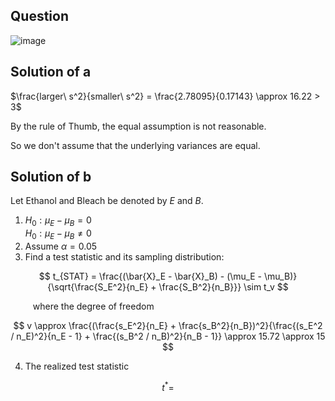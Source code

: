 ## Question

![image](https://github.com/user-attachments/assets/d15e5af2-932a-47e3-be1f-6aec1bce8085)

## Solution of a

$\frac{larger\ s^2}{smaller\ s^2} = \frac{2.78095}{0.17143} \approx 16.22 > 3$

By the rule of Thumb, the equal assumption is not reasonable.

So we don't assume that the underlying variances are equal.

## Solution of b
Let Ethanol and Bleach be denoted by $E$ and $B$.
1. $H_0 : \mu_E - \mu_B = 0$  
$H_0 : \mu_E - \mu_B \neq 0$
2. Assume $\alpha = 0.05$
3. Find a test statistic and its sampling distribution:

$$
t_{STAT} = \frac{(\bar{X}_E - \bar{X}_B) - (\mu_E - \mu_B)}{\sqrt{\frac{S_E^2}{n_E} + \frac{S_B^2}{n_B}}} \sim t_v
$$

$\qquad$ where the degree of freedom

$$
v \approx \frac{(\frac{s_E^2}{n_E} + \frac{s_B^2}{n_B})^2}{\frac{(s_E^2 / n_E)^2}{n_E - 1} + \frac{(s_B^2 / n_B)^2}{n_B - 1}} \approx 15.72 \approx 15
$$

4. The realized test statistic

$$
t^* = 
$$
